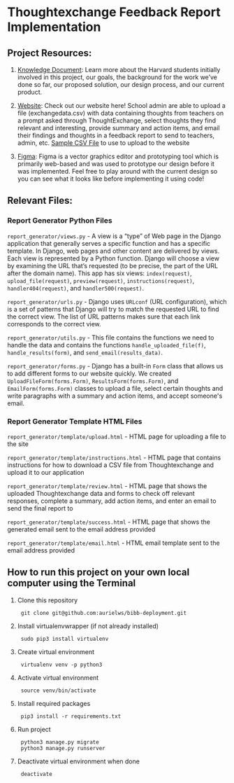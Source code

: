 # Thoughtexchange Feedback Report Implementation

## Project Resources:
1. [Knowledge Document](https://docs.google.com/document/d/1SFzbvQMX8EYySmgS58m-XInGEQ4IR6XABX2-q02-Hm4/edit?usp=sharing): Learn more about the Harvard students initially involved in this project, our goals, the background for the work we’ve done so far, our proposed solution, our design process, and our current product.

2. [Website](https://bibbfeedback.herokuapp.com/report_generator/): Check out our website here! School admin are able to upload a file (exchangedata.csv) with data containing thoughts from teachers on a prompt asked through ThoughtExchange, select thoughts they find relevant and interesting, provide summary and action items, and email their findings and thoughts in a feedback report to send to teachers, admin, etc. [Sample CSV File](https://drive.google.com/file/d/1qoBUbLoTdW1KwHjLW20icQj49r_Derir/view?usp=sharing) to use to upload to the website

3. [Figma](https://www.figma.com/file/yAKEcs3l5xDnKJKU8SaHwn/CS96-TE-Upload?node-id=0%3A1): Figma is a vector graphics editor and prototyping tool which is primarily web-based and was used to prototype our design before it was implemented. Feel free to play around with the current design so you can see what it looks like before implementing it using code!

## Relevant Files:

### Report Generator Python Files
`report_generator/views.py` - A view is a “type” of Web page in the Django application that generally serves a specific function and has a specific template. In Django, web pages and other content are delivered by views. Each view is represented by a Python function. Django will choose a view by examining the URL that’s requested (to be precise, the part of the URL after the domain name). This app has six views: `index(request)`, `upload_file(request)`, `preview(request)`, `instructions(request)`, `handler404(request)`, and `handler500(request)`. 

`report_generator/urls.py` - Django uses `URLconf` (URL configuration), which is a set of patterns that Django will try to match the requested URL to find the correct view. The list of URL patterns makes sure that each link corresponds to the correct view. 

`report_generator/utils.py` - This file contains the functions we need to handle the data and contains the functions `handle_uploaded_file(f)`, `handle_results(form)`, and `send_email(results_data)`. 

`report_generator/forms.py` - Django has a built-in `Form` class that allows us to add different forms to our website quickly. We created `UploadFileForm(forms.Form)`, `ResultsForm(forms.Form)`, and `EmailForm(forms.Form)` classes to upload a file, select certain thoughts and write paragraphs with a summary and action items, and accept someone's email. 

### Report Generator Template HTML Files

`report_generator/template/upload.html` - HTML page for uploading a file to the site

`report_generator/template/instructions.html` - HTML page that contains instructions for how to download a CSV file from Thoughtexchange and upload it to our application

`report_generator/template/review.html` - HTML page that shows the uploaded Thoughtexchange data and forms to check off relevant responses, complete a summary, add action items, and enter an email to send the final report to

`report_generator/template/success.html` - HTML page that shows the generated email sent to the email address provided

`report_generator/template/email.html` - HTML email template sent to the email address provided

## How to run this project on your own local computer using the Terminal

1. Clone this repository

        git clone git@github.com:aurielws/bibb-deployment.git

2. Install virtualenvwrapper (if not already installed)

        sudo pip3 install virtualenv

3. Create virtual environment

        virtualenv venv -p python3

4. Activate virtual environment

        source venv/bin/activate

5. Install required packages

        pip3 install -r requirements.txt

6. Run project

        python3 manage.py migrate
        python3 manage.py runserver

7. Deactivate virtual environment when done

        deactivate

